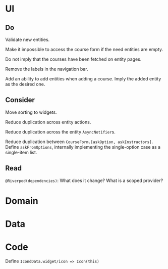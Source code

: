 # UI

## Do

Validate new entities.

Make it impossible to access the course form if the need entities are empty.

Do not imply that the courses have been fetched on entity pages.

Remove the labels in the navigation bar.

Add an ability to add entities when adding a course. Imply the added entity as 
the desired one.

## Consider

Move sorting to widgets.

Reduce duplication across entity actions.

Reduce duplication across the entity `AsyncNotifier`s.

Reduce duplication between `CourseForm.[askOption, askInstructors]`. 
Define `askFromOptions`, internally implementing the single-option case as a 
single-item list.

## Read

`@Riverpod(dependencies)`: What does it change? What is a scoped provider?

# Domain

# Data

# Code

Define `IcondData.widget/icon => Icon(this)`
